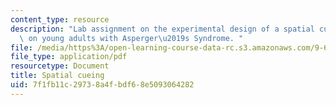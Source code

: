 ```yaml
---
content_type: resource
description: "Lab assignment on the experimental design of a spatial cueing experiment\
  \ on young adults with Asperger\u2019s Syndrome. "
file: /media/https%3A/open-learning-course-data-rc.s3.amazonaws.com/9-63-laboratory-in-visual-cognition-fall-2009/7f1fb11c29738a4fbdf68e5093064282_MIT9_63F09_assn06.pdf
file_type: application/pdf
resourcetype: Document
title: Spatial cueing
uid: 7f1fb11c-2973-8a4f-bdf6-8e5093064282
---
```

